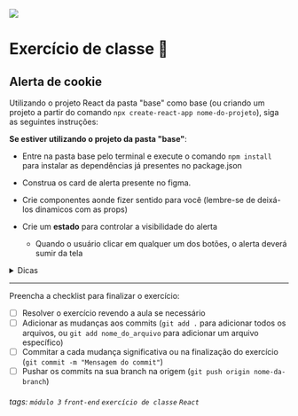 ![](https://i.imgur.com/xG74tOh.png)

# Exercício de classe 🏫

## Alerta de cookie
Utilizando o projeto React da pasta "base" como base (ou criando um projeto a partir do comando `npx create-react-app nome-do-projeto`), siga as seguintes instruções:

**Se estiver utilizando o projeto da pasta "base"**:
- Entre na pasta base pelo terminal e execute o comando `npm install` para instalar as dependências já presentes no package.json

- Construa os card de alerta presente no figma.
- Crie componentes aonde fizer sentido para você (lembre-se de deixá-los dinamicos com as props)
- Crie um **estado** para controlar a visibilidade do alerta
  - Quando o usuário clicar em qualquer um dos botões, o alerta deverá sumir da tela

<details>
  <summary>
    Dicas
  </summary>
  <ul>
    <li>
      Crie um estado que guarde um valor booleano
    </li>
    <li>
      Utilize a renderização condicional (&& ou ternário) para mostar ou esconder o alerta
    </li>
  </ul>
</details>

---

Preencha a checklist para finalizar o exercício:

- [ ] Resolver o exercício revendo a aula se necessário
- [ ] Adicionar as mudanças aos commits (`git add .` para adicionar todos os arquivos, ou `git add nome_do_arquivo` para adicionar um arquivo específico)
- [ ] Commitar a cada mudança significativa ou na finalização do exercício (`git commit -m "Mensagem do commit"`)
- [ ] Pushar os commits na sua branch na origem (`git push origin nome-da-branch`)

###### tags: `módulo 3` `front-end` `exercício de classe` `React`


